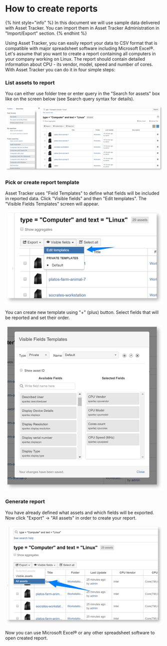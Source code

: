 # How to create reports

{% hint style="info" %}
In this document we will use sample data delivered with Asset Tracker. You can import them in Asset Tracker Administration in "Import/Export" section.
{% endhint %}

Using Asset Tracker, you can easily report your data to CSV format that is compatible with major spreadsheet software including Microsoft Excel®.  Let's assume that you want to create a report containing all computers in your company working on Linux. The report should contain detailed information about CPU - its vendor, model, speed and number of cores. With Asset Tracker you can do it in four simple steps:

### List assets to report

You can either use folder tree or enter query in the "Search for assets" box like on the screen below \(see Search query syntax for details\).

![](../.gitbook/assets/image%20%2836%29.png)

### Pick or create report template

Asset Tracker uses  "Field Templates" to define what fields will be included in reported data. Click "Visible fields" and then "Edit templates". The "Visible Fields Templates" screen will appear.

![](../.gitbook/assets/image%20%281%29.png)

You can create new template using "+" \(plus\) button. Select fields that will be reported and set their order.

![](../.gitbook/assets/image%20%2816%29.png)

### Generate report

You have already defined what assets and which fields will be exported. Now click "Export" → "All assets" in order to create your report. 

![](../.gitbook/assets/image%20%2815%29.png)

Now you can use Microsoft Excel® or any other spreadsheet software to open created report.

